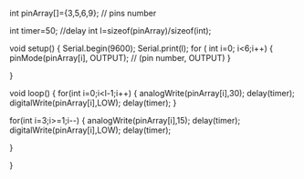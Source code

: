 
int pinArray[]={3,5,6,9}; // pins number


int timer=50; //delay
int l=sizeof(pinArray)/sizeof(int);

void setup() {
   Serial.begin(9600);
   Serial.print(l);
    for ( int i=0; i<6;i++)
    {
      pinMode(pinArray[i], OUTPUT); // (pin number, OUTPUT)
     }
 
}

void loop() {
  for(int i=0;i<l-1;i++)
  {
    analogWrite(pinArray[i],30);
    delay(timer);
    digitalWrite(pinArray[i],LOW);
    delay(timer);
  }

   for(int i=3;i>=1;i--)
  {
    analogWrite(pinArray[i],15);
    delay(timer);
    digitalWrite(pinArray[i],LOW);
     delay(timer);
    
    
  }

}